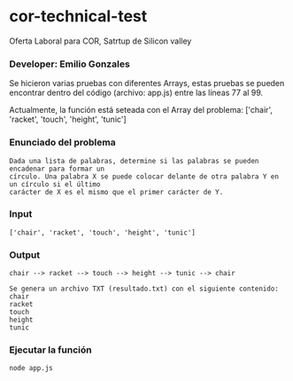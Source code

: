 # cor-technical-test
Oferta Laboral para COR, Satrtup de Silicon valley

### Developer: Emilio Gonzales

Se hicieron varias pruebas con diferentes Arrays, estas pruebas se pueden encontrar dentro del código (archivo: app.js) entre las líneas 77 al 99.

Actualmente, la función está seteada con el Array del problema: ['chair', 'racket', 'touch', 'height', 'tunic']

### Enunciado del problema
```
Dada una lista de palabras, determine si las palabras se pueden encadenar para formar un
círculo. Una palabra X se puede colocar delante de otra palabra Y en un círculo si el último
carácter de X es el mismo que el primer carácter de Y.
```

### Input
```
['chair', 'racket', 'touch', 'height', 'tunic']
```

### Output
```
chair --> racket --> touch --> height --> tunic --> chair

Se genera un archivo TXT (resultado.txt) con el siguiente contenido:
chair
racket
touch
height
tunic
```

### Ejecutar la función
```
node app.js
```
